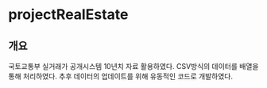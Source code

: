 # projectRealEstate
## 개요
국토교통부 실거래가 공개시스템 10년치 자료 활용하였다.
CSV방식의 데이터를 배열을 통해 처리하였다.
추후 데이터의 업데이트를 위해 유동적인 코드로 개발하였다.
